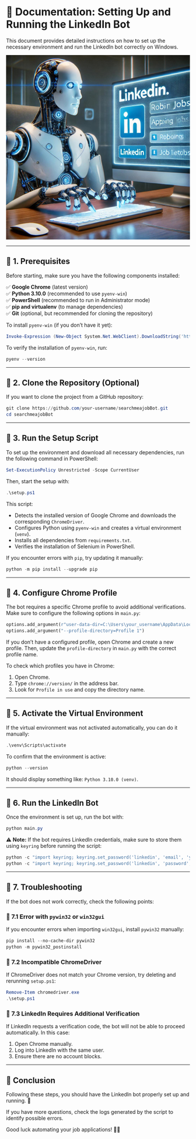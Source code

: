 # 📌 Documentation: Setting Up and Running the LinkedIn Bot

This document provides detailed instructions on how to set up the necessary environment and run the LinkedIn bot correctly on Windows.

<center> <img src="image.jpg" alt="logo"> </center>

---

## 🔹 1. **Prerequisites**

Before starting, make sure you have the following components installed:

✅ **Google Chrome** (latest version)  
✅ **Python 3.10.0** (recommended to use `pyenv-win`)  
✅ **PowerShell** (recommended to run in Administrator mode)  
✅ **pip and virtualenv** (to manage dependencies)  
✅ **Git** (optional, but recommended for cloning the repository)  

To install `pyenv-win` (if you don’t have it yet):
```powershell
Invoke-Expression (New-Object System.Net.WebClient).DownloadString('https://pyenv-win.github.io/pyenv-win/install.ps1')
```

To verify the installation of `pyenv-win`, run:
```powershell
pyenv --version
```

---

## 🔹 2. **Clone the Repository** (Optional)
If you want to clone the project from a GitHub repository:
```powershell
git clone https://github.com/your-username/searchmeajobBot.git
cd searchmeajobBot
```

---

## 🔹 3. **Run the Setup Script**

To set up the environment and download all necessary dependencies, run the following command in PowerShell:
```powershell
Set-ExecutionPolicy Unrestricted -Scope CurrentUser
```
Then, start the setup with:
```powershell
.\setup.ps1
```
This script:
- Detects the installed version of Google Chrome and downloads the corresponding `ChromeDriver`.
- Configures Python using `pyenv-win` and creates a virtual environment (`venv`).
- Installs all dependencies from `requirements.txt`.
- Verifies the installation of Selenium in PowerShell.

If you encounter errors with `pip`, try updating it manually:
```powershell
python -m pip install --upgrade pip
```

---

## 🔹 4. **Configure Chrome Profile**
The bot requires a specific Chrome profile to avoid additional verifications. Make sure to configure the following options in `main.py`:

```python
options.add_argument(r"user-data-dir=C:\Users\your_username\AppData\Local\Google\Chrome\User Data")
options.add_argument("--profile-directory=Profile 1")
```

If you don’t have a configured profile, open Chrome and create a new profile. Then, update the `profile-directory` in `main.py` with the correct profile name.

To check which profiles you have in Chrome:
1. Open Chrome.
2. Type `chrome://version/` in the address bar.
3. Look for `Profile in use` and copy the directory name.

---

## 🔹 5. **Activate the Virtual Environment**
If the virtual environment was not activated automatically, you can do it manually:
```powershell
.\venv\Scripts\activate
```
To confirm that the environment is active:
```powershell
python --version
```
It should display something like: `Python 3.10.0 (venv)`.

---

## 🔹 6. **Run the LinkedIn Bot**
Once the environment is set up, run the bot with:
```powershell
python main.py
```
⚠️ **Note:** If the bot requires LinkedIn credentials, make sure to store them using `keyring` before running the script:
```powershell
python -c "import keyring; keyring.set_password('linkedin', 'email', 'your-email')"
python -c "import keyring; keyring.set_password('linkedin', 'password', 'your-password')"
```

---

## 🔹 7. **Troubleshooting**
If the bot does not work correctly, check the following points:

### 🔸 7.1 Error with `pywin32` or `win32gui`
If you encounter errors when importing `win32gui`, install `pywin32` manually:
```powershell
pip install --no-cache-dir pywin32
python -m pywin32_postinstall
```

### 🔸 7.2 Incompatible ChromeDriver
If ChromeDriver does not match your Chrome version, try deleting and rerunning `setup.ps1`:
```powershell
Remove-Item chromedriver.exe
.\setup.ps1
```

### 🔸 7.3 LinkedIn Requires Additional Verification
If LinkedIn requests a verification code, the bot will not be able to proceed automatically. In this case:
1. Open Chrome manually.
2. Log into LinkedIn with the same user.
3. Ensure there are no account blocks.

---

## 📌 **Conclusion**
Following these steps, you should have the LinkedIn bot properly set up and running. 🚀

If you have more questions, check the logs generated by the script to identify possible errors.

Good luck automating your job applications! 💼🤖

